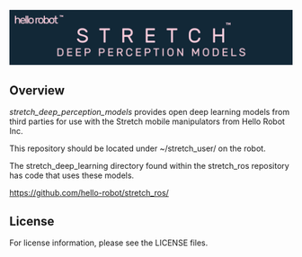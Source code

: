 ![](./images/banner.png)

## Overview

*stretch_deep_perception_models* provides open deep learning models from third parties for use with the Stretch mobile manipulators from Hello Robot Inc. 

This repository should be located under ~/stretch_user/ on the robot.

The stretch_deep_learning directory found within the stretch_ros repository has code that uses these models.

https://github.com/hello-robot/stretch_ros/

## License

For license information, please see the LICENSE files. 

